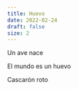 ```yaml
---
title: Huevo
date: 2022-02-24
draft: false
size: 2
---
```


Un ave nace

El mundo es un huevo

Cascarón roto